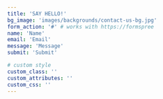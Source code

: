 ```yaml
---
title: 'SAY HELLO!'
bg_image: 'images/backgrounds/contact-us-bg.jpg'
form_action: '#' # works with https://formspree
name: 'Name'
email: 'Email'
message: 'Message'
submit: 'Submit'

# custom style
custom_class: ''
custom_attributes: ''
custom_css: ''
---
```

